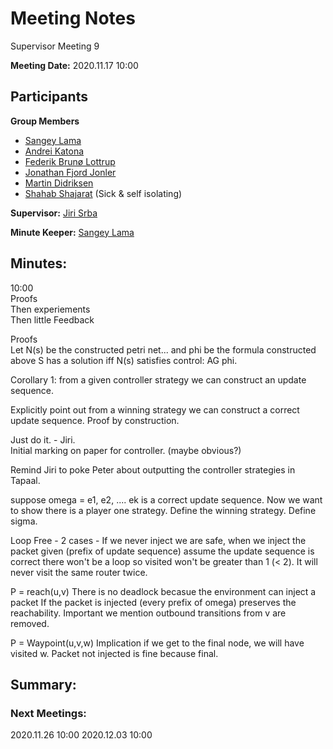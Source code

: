 # Meeting Notes

Supervisor Meeting 9

**Meeting Date:** 2020.11.17 10:00

## Participants
**Group Members**
* [Sangey Lama](mailto:slama20@student.aau.dk)
* [Andrei Katona](mailto:akaton20@student.aau.dk)
* [Federik Brunø Lottrup](mailto:fbruna17@student.aau.dk)
* [Jonathan Fjord Jonler](mailto:jjanle17@student.aau.dk)
* [Martin Didriksen](mailto:mdidri15@student.aau.dk)
* [Shahab Shajarat](mailto:sshaja17@student.aau.dk) (Sick & self isolating)

**Supervisor:** [Jiri Srba](mailto:srba@cs.aau.dk)

**Minute Keeper:** [Sangey Lama](mailto:slama20@student.aau.dk)

## Minutes:
10:00  
Proofs  
Then experiements  
Then little Feedback  

Proofs  
Let N(s) be the constructed petri net... and phi be the formula constructed above
S has a solution iff N(s) satisfies control: AG phi.

Corollary 1: from a given controller strategy we can construct an update sequence.

Explicitly point out from a winning strategy we can construct a correct update sequence. Proof by construction.

Just do it. - Jiri.  
Initial marking on paper for controller. (maybe obvious?)  

Remind Jiri to poke Peter about outputting the controller strategies in Tapaal.

suppose omega = e1, e2, .... ek is a correct update sequence. Now we want to show there is a player one strategy.
Define the winning strategy. Define sigma.

Loop Free - 2 cases - If we never inject we are safe,
when we inject the packet given (prefix of update sequence) assume the update sequence is correct there won't be a loop so visited won't be greater than 1 (< 2). It will never visit the same router twice.

P = reach(u,v)
There is no deadlock becasue the environment can inject a packet
If the packet is injected (every prefix of omega) preserves the reachability. Important we mention outbound transitions from v are removed.

P = Waypoint(u,v,w) Implication if we get to the final node, we will have visited w. Packet not injected is fine because final. 


## Summary:

### Next Meetings:
2020.11.26 10:00
2020.12.03 10:00
